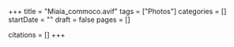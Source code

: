 +++
title = "Miaia_commoco.avif"
tags = ["Photos"]
categories = []
startDate = ""
draft = false
pages = []

citations = []
+++
